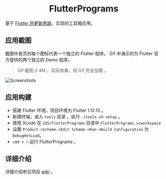 <h1 align = "center">FlutterPrograms</h1>

基于 [Flutter 热更新思路](https://nuttalk.com)，实现的工具箱应用。


## 应用截图

截图中首页的每个图标代表一个独立的 Flutter 程序。 Gif 中演示的为 Flutter 官方提供的两个独立的 Demo 程序。

> Gif 截图 2.4M ，实际效果，待 Gif 完全加载 。

![Screenshots](https://raw.githubusercontent.com/FlutterPrograms/FlutterPrograms/master/Screenshots/2019-05-01%2022_12_25.gif)

## 应用构建

- 搭建 Flutter 环境，项目环境为 Flutter 1.12.13 。
- 新建终端，进入 `tools` 目录 ，执行 `./tools.sh setup` 。
- 使用 Xcode 在 `iOS/FlutterPrograms` 目录中 `FlutterPrograms.xcworkspace` 
- 设置 `Product->Scheme->Edit Scheme->Run->Build Configuration` 为 `DebugHotLoad`。
- `cmd + r` 运行 FlutterPrograms 。

## 详细介绍

详细介绍参见项目 [wiki](https://github.com/FlutterPrograms/FlutterPrograms/wiki) 。







